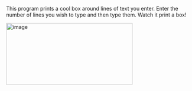 This program prints a cool box around lines of text you enter. Enter the number of lines you wish to type and then type them. Watch it print a box! 

<img width="342" height="167" alt="image" src="https://github.com/user-attachments/assets/fb3ee43f-c232-4955-b4ae-999675e89261" />
